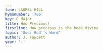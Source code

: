 ```yaml
---
tune: LAUREL HILL
hymnnumber: '766'
key: C Major
title: How Precious!
firstline: How precious is the book divine
topic: 'God: God''s Word'
author: J. Fawcett
year: '-'
---
```

